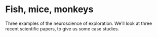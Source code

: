 # Fish, mice, monkeys

Three examples of the neuroscience of exploration. We'll look at three recent scientific papers, to give us some case studies. 